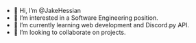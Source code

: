 - 👋 Hi, I’m @JakeHessian
- 👀 I’m interested in a Software Engineering position.
- 🌱 I’m currently learning web development and Discord.py API.
- 💞️ I’m looking to collaborate on projects.
<!---
JakeHessian/JakeHessian is a ✨ special ✨ repository because its `README.md` (this file) appears on your GitHub profile.
You can click the Preview link to take a look at your changes.
--->
